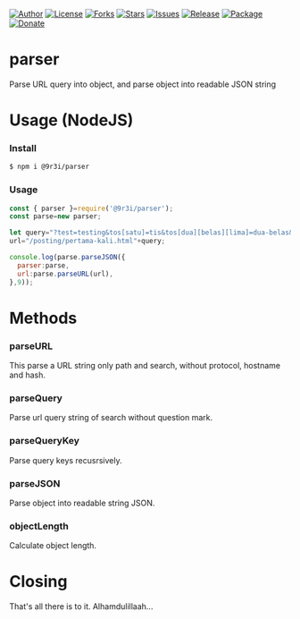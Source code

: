 
[![Author](https://img.shields.io/badge/author-9r3i-lightgrey.svg)](https://github.com/9r3i)
[![License](https://img.shields.io/github/license/9r3i/parser.svg)](https://github.com/9r3i/parser/blob/master/LICENSE)
[![Forks](https://img.shields.io/github/forks/9r3i/parser.svg)](https://github.com/9r3i/parser/network)
[![Stars](https://img.shields.io/github/stars/9r3i/parser.svg)](https://github.com/9r3i/parser/stargazers)
[![Issues](https://img.shields.io/github/issues/9r3i/parser.svg)](https://github.com/9r3i/parser/issues)
[![Release](https://img.shields.io/github/release/9r3i/parser.svg)](https://github.com/9r3i/parser/releases)
[![Package](https://img.shields.io/npm/v/@9r3i/parser.svg?label=npm)](https://www.npmjs.com/package/@9r3i/parser)
[![Donate](https://img.shields.io/badge/donate-paypal-orange.svg)](https://paypal.me/9r3i)



# parser
Parse URL query into object, and parse object into readable JSON string


# Usage (NodeJS)

### Install
```bash
$ npm i @9r3i/parser
```

### Usage
```js
const { parser }=require('@9r3i/parser');
const parse=new parser;

let query="?test=testing&tos[satu]=tis&tos[dua][belas][lima]=dua-belas&tos[dua][puluh]=tes&trust=believe",
url="/posting/pertama-kali.html"+query;

console.log(parse.parseJSON({
  parser:parse,
  url:parse.parseURL(url),
},9));
```


# Methods

### parseURL
This parse a URL string only path and search, without protocol, hostname and hash.

### parseQuery
Parse url query string of search without question mark.

### parseQueryKey
Parse query keys recusrsively.

### parseJSON
Parse object into readable string JSON.

### objectLength
Calculate object length.


# Closing
That's all there is to it. Alhamdulillaah...




